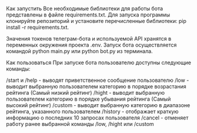 Как запустить
Все необходимые библиотеки для работы бота представлены в файле requirements.txt. Для запуска программы клонируйте репозиторий и установите перечисленные библиотеки: pip install -r requirements.txt.

Значения токенов телеграм-бота и используемой API хранятся в переменных окружения проекта .env. Запуск бота осуществляется командой python main.py или python bot.py из терминала.

Как пользоваться
При запуске бота пользователю доступны следующие команды:

/start и /help - выводят приветственное сообщение пользователю
/low - выводит выбранную пользователем категорию в порядке возрастания рейтинга (Самый низкий рейтинг)
/hight - выводит выбранную пользователем категорию в порядке убывания рейтинга (Самый высокий рейтинг)
/custom - выводит выбранную категорию в диапазоне рейтинга, указанного пользователем
/history - отображает краткую информацию о последних 10 запросах пользователя
/cancel - отменяет работу ранее выбранной команды /low, /hight или /custom